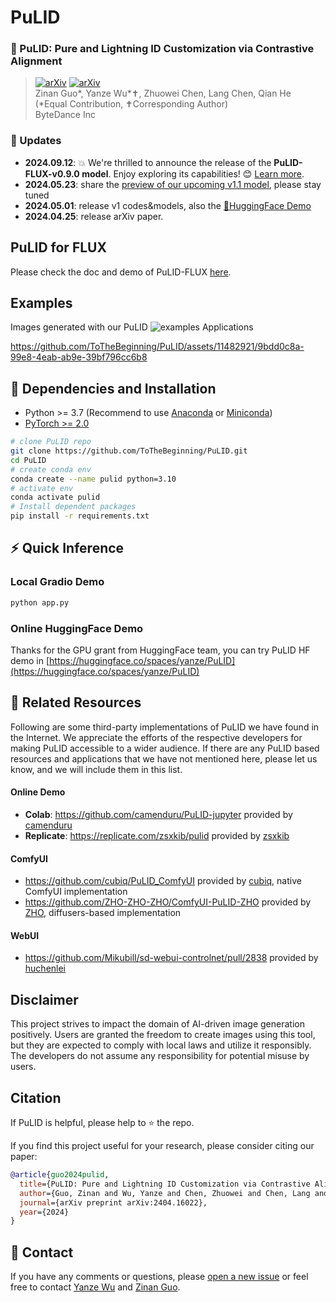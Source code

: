 # PuLID

### :open_book: PuLID: Pure and Lightning ID Customization via Contrastive Alignment
> [![arXiv](https://img.shields.io/badge/arXiv-Paper-<COLOR>.svg)](https://arxiv.org/abs/2404.16022) [![arXiv](https://img.shields.io/badge/🤗-HuggingFaceDemo-orange)](https://huggingface.co/spaces/yanze/PuLID) <br>
> Zinan Guo*, Yanze Wu*✝, Zhuowei Chen, Lang Chen, Qian He <br>
> (*Equal Contribution, ✝Corresponding Author) <br>
> ByteDance Inc <br>

### :triangular_flag_on_post: Updates
* **2024.09.12**: 💥 We're thrilled to announce the release of the **PuLID-FLUX-v0.9.0 model**. Enjoy exploring its capabilities! 😊 [Learn more](docs/pulid_for_flux.md).
* **2024.05.23**: share the [preview of our upcoming v1.1 model](docs/v1.1_preview.md), please stay tuned
* **2024.05.01**: release v1 codes&models, also the [🤗HuggingFace Demo](https://huggingface.co/spaces/yanze/PuLID)
* **2024.04.25**: release arXiv paper.

## PuLID for FLUX
Please check the doc and demo of PuLID-FLUX [here](docs/pulid_for_flux.md).

## Examples
Images generated with our PuLID
![examples](https://github.com/ToTheBeginning/PuLID/assets/11482921/65610b0d-ba4f-4dc3-a74d-bd60f8f5ce37)
Applications

https://github.com/ToTheBeginning/PuLID/assets/11482921/9bdd0c8a-99e8-4eab-ab9e-39bf796cc6b8

## :wrench: Dependencies and Installation
- Python >= 3.7 (Recommend to use [Anaconda](https://www.anaconda.com/download/#linux) or [Miniconda](https://docs.conda.io/en/latest/miniconda.html))
- [PyTorch >= 2.0](https://pytorch.org/)
```bash
# clone PuLID repo
git clone https://github.com/ToTheBeginning/PuLID.git
cd PuLID
# create conda env
conda create --name pulid python=3.10
# activate env
conda activate pulid
# Install dependent packages
pip install -r requirements.txt
```

## :zap: Quick Inference
### Local Gradio Demo
```bash
python app.py
```

### Online HuggingFace Demo
Thanks for the GPU grant from HuggingFace team, you can try PuLID HF demo in 
[https://huggingface.co/spaces/yanze/PuLID](https://huggingface.co/spaces/yanze/PuLID)

## :paperclip: Related Resources
Following are some third-party implementations of PuLID we have found in the Internet. 
We appreciate the efforts of the respective developers for making PuLID accessible to a wider audience.
If there are any PuLID based resources and applications that we have not mentioned here, please let us know, 
and we will include them in this list.

#### Online Demo
- **Colab**: https://github.com/camenduru/PuLID-jupyter provided by [camenduru](https://github.com/camenduru)
- **Replicate**: https://replicate.com/zsxkib/pulid provided by [zsxkib](https://replicate.com/zsxkib)

#### ComfyUI
- https://github.com/cubiq/PuLID_ComfyUI provided by [cubiq](https://github.com/cubiq), native ComfyUI implementation
- https://github.com/ZHO-ZHO-ZHO/ComfyUI-PuLID-ZHO provided by [ZHO](https://github.com/ZHO-ZHO-ZHO), diffusers-based implementation

#### WebUI
- https://github.com/Mikubill/sd-webui-controlnet/pull/2838 provided by [huchenlei](https://github.com/huchenlei)

## Disclaimer
This project strives to impact the domain of AI-driven image generation positively. Users are granted the freedom to 
create images using this tool, but they are expected to comply with local laws and utilize it responsibly. 
The developers do not assume any responsibility for potential misuse by users.


##  Citation
If PuLID is helpful, please help to ⭐ the repo.

If you find this project useful for your research, please consider citing our paper:
```bibtex
@article{guo2024pulid,
  title={PuLID: Pure and Lightning ID Customization via Contrastive Alignment},
  author={Guo, Zinan and Wu, Yanze and Chen, Zhuowei and Chen, Lang and He, Qian},
  journal={arXiv preprint arXiv:2404.16022},
  year={2024}
}
```

## :e-mail: Contact
If you have any comments or questions, please [open a new issue](https://github.com/ToTheBeginning/PuLID/issues/new/choose) or feel free to contact [Yanze Wu](https://tothebeginning.github.io/) and [Zinan Guo](mailto:guozinan.1@bytedance.com).